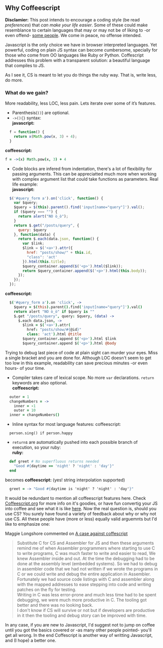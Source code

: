 Why Coffeescript
----------------

**Disclamier:** This post intends to encourage a coding style (be read *preferences*) that *can make your life easier*. Some of these could make resemblance to certain languages that may or may not be of liking to -or even offend- [some people](http://oscargodson.com/posts/why-i-dont-use-coffeescript.html). We come in peace, no offense intended. 

Javascript is the only choice we have in browser interpreted languages. Yet powerful, coding on plain JS syntax can become cumbersome, specially for those who come from OO languages like Ruby or Python. Coffescript addresses this problem with a transparent solution: a beautiful language that compiles to JS.

As I see it, CS is meant to let you do things the ruby way. That is, write less, do more.

### What do we gain?

More readability, less LOC, less pain. Lets iterate over some of it’s features.

  + Parenthesis(`()`) are optional.  
  + `->(){}` syntax:  
  **javascript:**

  ```javascript
    f = function() {
      return x(Math.pow(x, 3) + 4);
    }
  ```

  **coffeescript:**  

  ```coffeescript
  f = ->(x) Math.pow(x, 3) + 4
  ```  
  + Code blocks are infered from indentation, there's a lot of flexibility for passing arguments. This can be appreciatted much more when working with complex argument list that could take functions as parameters. Real life example:  
  **javascript:**

  ```javascript
    $('#query_form a').on('click', function() {
      var $query;
      $query = $(this).parent().find('input[name="query"]').val();
      if ($query === "") {
        return alert("NO ò_ò");
      }
      return $.get("/posts/query", {
        query: $query
      }, function(data) {
        return $.each(data.json, function() {
          var $link;
          $link = $('<a>').attr({
            href: "posts/show/" + this.id,
            "class": 'act'
          }).html(this.title);
          $query_container.append($('<p>').html($link));
          return $query_container.append($('<p>').html(this.body));
        });
      });
    });
  ```

  **coffeescript:**
  
  ```coffeescript
    $('#query_form a').on 'click', ->
      $query = $(this).parent().find('input[name="query"]').val()
      return alert "NO ò_ò" if $query is ""
      $.get "/posts/query", query: $query, (data) ->
        $.each data.json, ->
          $link = $('<a>').attr(
            href: "posts/show/#{@id}"
            class: 'act').html @title
          $query_container.append $('<p>').html $link
          $query_container.append $('<p>').html @body
  ```
  Trying to debug last piece of code at plain sight can murder your eyes. Miss a single bracket and you are done for. Although LOC doesn't seem to get too low in this example, readability can save precious minutes -or even hours- of your time.
  + Compiler takes care of lexical scope. No more `var` declarations. `return` keywords are also optional.  
  **coffeescript:**

  ```coffeescript
    outer = 1
    changeNumbers = ->
      inner = -1
      outer = 10
    inner = changeNumbers()
  ```
  + Inline syntax for most language features:
    coffeescript:  

  ```coffescript
    person.sing() if person.happy
  ```

  + `return`s are automatically pushed into each possible branch of execution, so your ruby:  
  **ruby:**

  ```ruby
    def greet # No superfluous returns needed
      "Good #{daytime == 'night' ? 'night' : 'day'}"
    end
  ```  
  becomes
  **coffeescript:** (yes! string interpolation supported)  
  ```coffeescript
    greet = -> "Good #{daytime is 'night' ? 'night' : 'day'}"
  ```  

It would be redundant to mention all coffeescript features here. Check [Coffeescript.org](http://coffeescript.org/) for more info on it's goodies, or have fun convertig your JS into coffee and see what it is like [here](http://js2coffee.org/).
Now the real question is, should you use CS? You surely have found a variety of feedback about why or why not use CS.
All these people have (more or less) equally valid arguemnts but I'd like to emphasize one:

Maggie Longshore commented on [A case against coffescript](http://ryanflorence.com/2011/case-against-coffeescript/)
> Substitute C for CS and Assembler for JS and then these arguments remind me of when Assembler programmers where starting to use C to write programs, C was much faster to write and easier to read, We knew Assembler inside and out. At the time the debugging had to be done at the assembly level (embedded systems).  So we had to debug in assembler code that we had not written if we wrote the programs in C or we could write and debug the entire application in Assembler.  Fortunately we had source code listings with C and assembler along with the mapped addresses to ease stepping into code and writing patches on the fly for testing.  
> Writing in C was less error-prone and much less time had to be spent debugging, we were much more productive in C. The tooling got better and there was no looking back.  
> I don't know if CS will survive or not but if developers are productive in it then the tooling and debug story can be improved with time.  

In any case, if you are new to Javascript, I'd suggest not to jump on coffee until you got the basics covered or -as many other people pointed- you'll get all wrong.
In the end Coffescript is another way of writting Javascript, and (I hope) a better one.
